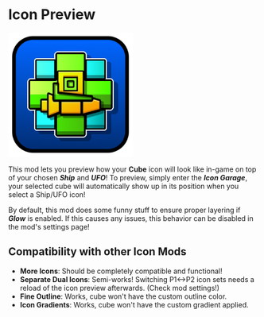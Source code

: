 # Icon Preview

<img src="logo.png" width="250" alt="Icon Preview mod logo">

This mod lets you preview how your **Cube** icon will look like in-game on top of your chosen ***Ship*** and ***UFO***!
To preview, simply enter the ***Icon Garage***, your selected cube will automatically show up in its position when you select a Ship/UFO icon!

By default, this mod does some funny stuff to ensure proper layering if ***Glow*** is enabled. If this causes any issues, this behavior can be disabled in the mod's settings page!

## Compatibility with other Icon Mods
- **More Icons**: Should be completely compatible and functional!
- **Separate Dual Icons**: Semi-works! Switching P1<->P2 icon sets needs a reload of the icon preview afterwards. (Check mod settings!)
- **Fine Outline**: Works, cube won't have the custom outline color.
- **Icon Gradients**: Works, cube won't have the custom gradient applied.
